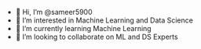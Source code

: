 - 👋 Hi, I’m @sameer5900
- 👀 I’m interested in Machine Learning and Data Science
- 🌱 I’m currently learning Machine Learning
- 💞️ I’m looking to collaborate on ML and DS Experts

<!---
sameer5900/sameer5900 is a ✨ special ✨ repository because its `README.md` (this file) appears on your GitHub profile.
You can click the Preview link to take a look at your changes.
--->
